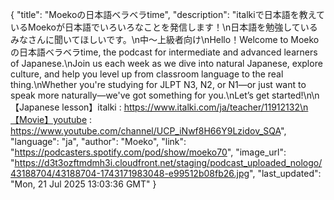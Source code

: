 {
    "title": "Moekoの日本語ベラベラtime",
    "description": "italkiで日本語を教えているMoekoが日本語でいろいろなことを発信します！\n日本語を勉強しているみなさんに聞いてほしいです。\n中～上級者向け\nHello！Welcome to Moekoの日本語ベラベラtime, the podcast for intermediate and advanced learners of Japanese.\nJoin us each week as we dive into natural Japanese, explore culture, and help you level up from classroom language to the real thing.\nWhether you're studying for JLPT N3, N2, or N1—or just want to speak more naturally—we've got something for you.\nLet’s get started!\n\n【Japanese lesson】italki : https://www.italki.com/ja/teacher/11912132\n【Movie】youtube : https://www.youtube.com/channel/UCP_iNwf8H66Y9Lzidov_SQA",
    "language": "ja",
    "author": "Moeko",
    "link": "https://podcasters.spotify.com/pod/show/moeko70",
    "image_url": "https://d3t3ozftmdmh3i.cloudfront.net/staging/podcast_uploaded_nologo/43188704/43188704-1743171983048-e99512b08fb26.jpg",
    "last_updated": "Mon, 21 Jul 2025 13:03:36 GMT"
}